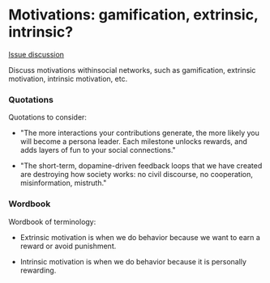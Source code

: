 # Motivations: gamification, extrinsic, intrinsic?

[Issue discussion](https://github.com/joelparkerhenderson/social_network_plan/issues/9)

Discuss motivations withinsocial networks, such as gamification, extrinsic motivation, intrinsic motivation, etc.


### Quotations

Quotations to consider:

* "The more interactions your contributions generate, the more likely you will become a persona leader. Each milestone unlocks rewards, and adds layers of fun to your social connections."

* "The short-term, dopamine-driven feedback loops that we have created are destroying how society works: no civil discourse, no cooperation, misinformation, mistruth."


### Wordbook

Wordbook of terminology:

* Extrinsic motivation is when we do behavior because we want to earn a reward or avoid punishment.

* Intrinsic motivation is when we do behavior because it is personally rewarding.


